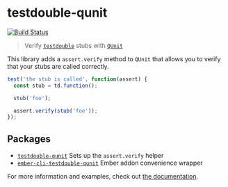 testdouble-qunit
=================================================================================

[![Build Status](https://travis-ci.org/alexlafroscia/testdouble-qunit.svg?branch=master)](https://travis-ci.org/alexlafroscia/testdouble-qunit)

> Verify [`testdouble`][testdouble] stubs with [`QUnit`][qunit]

This library adds a `assert.verify` method to `QUnit` that allows you to verify that your stubs are called correctly.

```javascript
test('the stub is called', function(assert) {
  const stub = td.function();

  stub('foo');

  assert.verify(stub('foo'));
});
```

Packages
---------------------------------------------------------------------------------

- [`testdouble-qunit`][testdouble-qunit-source] Sets up the `assert.verify` helper
- [`ember-cli-testdouble-qunit`][ember-cli-testdouble-qunit-source] Ember addon convenience wrapper

For more information and examples, check out [the documentation][documentation].

[testdouble]: https://github.com/testdouble/testdouble.js/
[qunit]: https://qunitjs.com
[testdouble-qunit-source]: https://github.com/alexlafroscia/testdouble-qunit/tree/master/packages/testdouble-qunit
[ember-cli-testdouble-qunit-source]: https://github.com/alexlafroscia/testdouble-qunit/tree/master/packages/ember-cli-testdouble-qunit
[documentation]: http://alexlafroscia.com/testdouble-qunit
